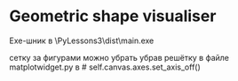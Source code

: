 # Geometric shape visualiser
Exe-шник в \PyLessons3\dist\main.exe

сетку за фигурами можно убрать убрав решётку в файле matplotwidget.py в # self.canvas.axes.set_axis_off()
